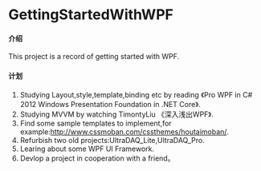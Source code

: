 # GettingStartedWithWPF

#### 介绍
This project is a record of getting started with WPF.

#### 计划
1. Studying Layout,style,template,binding etc by reading 《Pro WPF in C# 2012 Windows Presentation Foundation in .NET Core》.
2. Studying MVVM by watching TimontyLiu 《深入浅出WPF》.
3. Find some sample templates to implement,for example:http://www.cssmoban.com/cssthemes/houtaimoban/.
4. Refurbish two old projects:UltraDAQ_Lite,UltraDAQ_Pro.
5. Learing about some WPF UI Framework.
6. Devlop a project in cooperation with a friend。